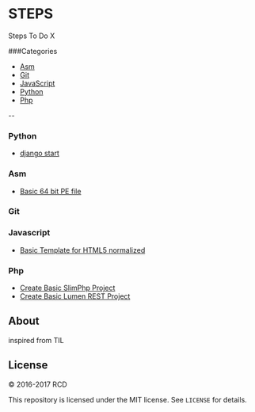 # STEPS
Steps To Do X

###Categories

* [Asm](#asm)
* [Git](#git)
* [JavaScript](#javascript)
* [Python](#python)
* [Php](#php)

--

### Python

- [django start](Python/django-basic-project-flow.md)


### Asm
- [Basic 64 bit PE file](Asm/basic-64-bit.md)

### Git

### Javascript
- [Basic Template for HTML5 normalized](Javascript/basic-html5-template-normalized.md)

### Php
- [Create Basic SlimPhp Project](Php/create-basic-slim.md)
- [Create Basic Lumen REST Project](Php/create-basic-lumen.md)

## About

inspired from TIL

## License

&copy; 2016-2017 RCD

This repository is licensed under the MIT license. See `LICENSE` for
details.

